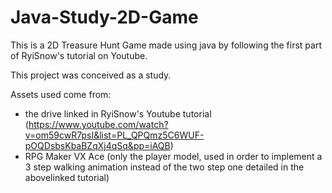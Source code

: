 # Java-Study-2D-Game
This is a 2D Treasure Hunt Game made using java by following the first part of RyiSnow's tutorial on Youtube.

This project was conceived as a study.

Assets used come from:
- the drive linked in RyiSnow's Youtube tutorial (https://www.youtube.com/watch?v=om59cwR7psI&list=PL_QPQmz5C6WUF-pOQDsbsKbaBZqXj4qSq&pp=iAQB)
- RPG Maker VX Ace (only the player model, used in order to implement a 3 step walking animation instead of the two step one detailed in the abovelinked tutorial)
